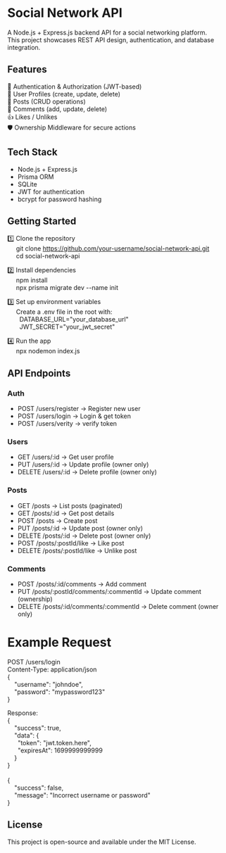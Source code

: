 # Social Network API

A Node.js + Express.js backend API for a social networking platform.<br>
This project showcases REST API design, authentication, and database integration.

## Features

🔐 Authentication & Authorization (JWT-based)<br>
👤 User Profiles (create, update, delete)<br>
📝 Posts (CRUD operations)<br>
💬 Comments (add, update, delete)<br>
👍 Likes / Unlikes<br>
🛡️ Ownership Middleware for secure actions<br>

## Tech Stack

 * Node.js + Express.js
 * Prisma ORM
 * SQLite
 * JWT for authentication
 * bcrypt for password hashing

## Getting Started

1️⃣ Clone the repository<br>
&nbsp;&nbsp;&nbsp;&nbsp;&nbsp;git clone https://github.com/your-username/social-network-api.git<br>
&nbsp;&nbsp;&nbsp;&nbsp;&nbsp;cd social-network-api

2️⃣ Install dependencies<br>
&nbsp;&nbsp;&nbsp;&nbsp;&nbsp;npm install<br>
&nbsp;&nbsp;&nbsp;&nbsp;&nbsp;npx prisma migrate dev --name init

3️⃣ Set up environment variables<br>
&nbsp;&nbsp;&nbsp;&nbsp;&nbsp;Create a .env file in the root with:<br>
&nbsp;&nbsp;&nbsp;&nbsp;&nbsp;&nbsp;&nbsp;DATABASE_URL="your_database_url"<br>
&nbsp;&nbsp;&nbsp;&nbsp;&nbsp;&nbsp;&nbsp;JWT_SECRET="your_jwt_secret"

4️⃣ Run the app<br>
&nbsp;&nbsp;&nbsp;&nbsp;&nbsp;npx nodemon index.js<br>

## API Endpoints

### Auth
 * POST /users/register → Register new user<br>
 * POST /users/login → Login & get token<br>
 * POST /users/verity → verify token

### Users
 * GET /users/:id → Get user profile<br>
 * PUT /users/:id → Update profile (owner only)<br>
 * DELETE /users/:id → Delete profile (owner only)

### Posts
 * GET /posts → List posts (paginated)<br>
 * GET /posts/:id → Get post details<br>
 * POST /posts → Create post<br>
 * PUT /posts/:id → Update post (owner only)<br>
 * DELETE /posts/:id → Delete post (owner only)<br>
 * POST /posts/:postId/like   → Like post<br>
 * DELETE /posts/:postId/like   → Unlike post

### Comments
 * POST /posts/:id/comments → Add comment<br>
 * PUT /posts/:postId/comments/:commentId → Update comment (ownership)
 * DELETE /posts/:id/comments/:commentId → Delete comment (owner only)

# Example Request

POST /users/login<br>
Content-Type: application/json<br>
{<br>
&nbsp;&nbsp;&nbsp;&nbsp;"username": "johndoe",<br>
&nbsp;&nbsp;&nbsp;&nbsp;"password": "mypassword123"<br>
}

Response:<br>
{<br>
&nbsp;&nbsp;&nbsp;&nbsp;"success": true,<br>
&nbsp;&nbsp;&nbsp;&nbsp;"data": {<br>
&nbsp;&nbsp;&nbsp;&nbsp;&nbsp;&nbsp;"token": "jwt.token.here",<br>
&nbsp;&nbsp;&nbsp;&nbsp;&nbsp;&nbsp;"expiresAt": 1699999999999<br>
&nbsp;&nbsp;&nbsp;&nbsp;}<br>
}<br>
<br>
{<br>
&nbsp;&nbsp;&nbsp;&nbsp;"success": false,<br>
&nbsp;&nbsp;&nbsp;&nbsp;"message": "Incorrect username or password"<br>
}

## License
This project is open-source and available under the MIT License.
